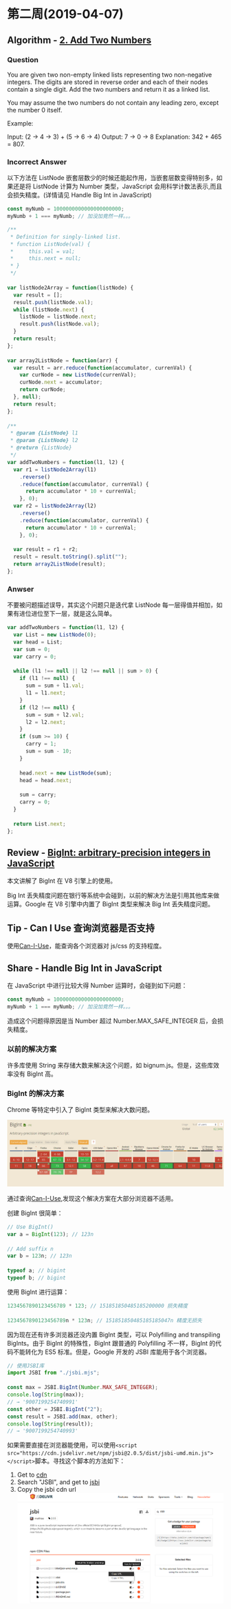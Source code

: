 # 第二周(2019-04-07)

## Algorithm - [2. Add Two Numbers](https://leetcode.com/problems/add-two-numbers/)

### Question

You are given two non-empty linked lists representing two non-negative integers. The digits are stored in reverse order and each of their nodes contain a single digit. Add the two numbers and return it as a linked list.

You may assume the two numbers do not contain any leading zero, except the number 0 itself.

Example:

Input: (2 -> 4 -> 3) + (5 -> 6 -> 4)
Output: 7 -> 0 -> 8
Explanation: 342 + 465 = 807.

### Incorrect Answer

以下方法在 ListNode 嵌套层数少的时候还能起作用，当嵌套层数变得特别多，如果还是将 ListNode 计算为 Number 类型，JavaScript 会用科学计数法表示,而且会损失精度。(详情请见 Handle Big Int in JavaScript)

```javascript
const myNumb = 1000000000000000000000;
myNumb + 1 === myNumb; // 加没加竟然一样。。。
```

```javascript
/**
 * Definition for singly-linked list.
 * function ListNode(val) {
 *     this.val = val;
 *     this.next = null;
 * }
 */

var listNode2Array = function(listNode) {
  var result = [];
  result.push(listNode.val);
  while (listNode.next) {
    listNode = listNode.next;
    result.push(listNode.val);
  }
  return result;
};

var array2ListNode = function(arr) {
  var result = arr.reduce(function(accumulator, currenVal) {
    var curNode = new ListNode(currenVal);
    curNode.next = accumulator;
    return curNode;
  }, null);
  return result;
};

/**
 * @param {ListNode} l1
 * @param {ListNode} l2
 * @return {ListNode}
 */
var addTwoNumbers = function(l1, l2) {
  var r1 = listNode2Array(l1)
    .reverse()
    .reduce(function(accumulator, currenVal) {
      return accumulator * 10 + currenVal;
    }, 0);
  var r2 = listNode2Array(l2)
    .reverse()
    .reduce(function(accumulator, currenVal) {
      return accumulator * 10 + currenVal;
    }, 0);

  var result = r1 + r2;
  result = result.toString().split("");
  return array2ListNode(result);
};
```

### Anwser

不要被问题描述误导，其实这个问题只是迭代拿 ListNode 每一层得值并相加，如果有进位进位至下一层，就是这么简单。

```javascript
var addTwoNumbers = function(l1, l2) {
  var List = new ListNode(0);
  var head = List;
  var sum = 0;
  var carry = 0;

  while (l1 !== null || l2 !== null || sum > 0) {
    if (l1 !== null) {
      sum = sum + l1.val;
      l1 = l1.next;
    }
    if (l2 !== null) {
      sum = sum + l2.val;
      l2 = l2.next;
    }
    if (sum >= 10) {
      carry = 1;
      sum = sum - 10;
    }

    head.next = new ListNode(sum);
    head = head.next;

    sum = carry;
    carry = 0;
  }

  return List.next;
};
```

## Review - [BigInt: arbitrary-precision integers in JavaScript](https://developers.google.com/web/updates/2018/05/bigint)

本文讲解了 BigInt 在 V8 引擎上的使用。

Big Int 丢失精度问题在银行等系统中会碰到，以前的解决方法是引用其他库来做运算。Google 在 V8 引擎中内置了 BigInt 类型来解决 Big Int 丢失精度问题。

## Tip - Can I Use 查询浏览器是否支持

使用[Can-I-Use](https://caniuse.com/#search=BigInt)，能查询各个浏览器对 js/css 的支持程度。

## Share - Handle Big Int in JavaScript

在 JavaScript 中进行比较大得 Number 运算时，会碰到如下问题：

```javascript
const myNumb = 1000000000000000000000;
myNumb + 1 === myNumb; // 加没加竟然一样。。。
```

造成这个问题得原因是当 Number 超过 Number.MAX_SAFE_INTEGER 后，会损失精度。

### 以前的解决方案

许多库使用 String 来存储大数来解决这个问题，如 bignum.js。但是，这些库效率没有 BigInt 高。

### BigInt 的解决方案

Chrome 等特定中引入了 BigInt 类型来解决大数问题。

![BigInt](./images/BigInt.png)

通过查询[Can-I-Use](https://caniuse.com/#search=BigInt),发现这个解决方案在大部分浏览器不适用。

创建 BigInt 很简单：

```javascript
// Use BigInt()
var a = BigInt(123); // 123n

// Add suffix n
var b = 123n; // 123n

typeof a; // bigint
typeof b; // bigint
```

使用 BigInt 进行运算：

```javascript
1234567890123456789 * 123; // 151851850485185200000 损失精度

1234567890123456789n * 123n; // 151851850485185185047n 精度无损失
```

因为现在还有许多浏览器还没内置 BigInt 类型，可以 Polyfilling and transpiling BigInts。由于 BigInt 的特殊性，BigInt 跟普通的 Polyfilling 不一样，BigInt 的代码不能转化为 ES5 标准。但是，Google 开发的 JSBI 库能用于各个浏览器。

```javascript
// 使用JSBI库
import JSBI from "./jsbi.mjs";

const max = JSBI.BigInt(Number.MAX_SAFE_INTEGER);
console.log(String(max));
// → '9007199254740991'
const other = JSBI.BigInt("2");
const result = JSBI.add(max, other);
console.log(String(result));
// → '9007199254740993'
```

如果需要直接在浏览器能使用，可以使用`<script src="https://cdn.jsdelivr.net/npm/jsbi@2.0.5/dist/jsbi-umd.min.js"></script>`脚本。寻找这个脚本的方法如下：

1. Get to [cdn](https://www.jsdelivr.com/)
2. Search "JSBI", and get to [jsbi](https://www.jsdelivr.com/package/npm/jsbi)
3. Copy the jsbi cdn url
   ![jsbi](./images/jsbi.png)
